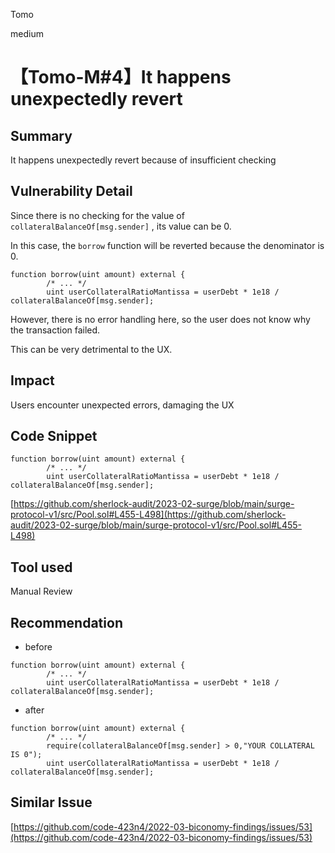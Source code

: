 Tomo

medium

# 【Tomo-M#4】It happens unexpectedly revert

## Summary

It happens unexpectedly revert because of insufficient checking

## Vulnerability Detail

Since there is no checking for the value of `collateralBalanceOf[msg.sender]` , its value can be 0.

In this case, the `borrow` function will be reverted because the denominator is 0.

```solidity
function borrow(uint amount) external {
        /* ... */
        uint userCollateralRatioMantissa = userDebt * 1e18 / collateralBalanceOf[msg.sender];
```

However, there is no error handling here, so the user does not know why the transaction failed.

This can be very detrimental to the UX.

## Impact

Users encounter unexpected errors, damaging the UX

## Code Snippet

```solidity
function borrow(uint amount) external {
        /* ... */
        uint userCollateralRatioMantissa = userDebt * 1e18 / collateralBalanceOf[msg.sender];
```

[https://github.com/sherlock-audit/2023-02-surge/blob/main/surge-protocol-v1/src/Pool.sol#L455-L498](https://github.com/sherlock-audit/2023-02-surge/blob/main/surge-protocol-v1/src/Pool.sol#L455-L498)

## Tool used

Manual Review

## Recommendation

- before

```solidity
function borrow(uint amount) external {
        /* ... */
        uint userCollateralRatioMantissa = userDebt * 1e18 / collateralBalanceOf[msg.sender];
```

- after

```solidity
function borrow(uint amount) external {
        /* ... */
        require(collateralBalanceOf[msg.sender] > 0,"YOUR COLLATERAL IS 0");
        uint userCollateralRatioMantissa = userDebt * 1e18 / collateralBalanceOf[msg.sender];
```

## Similar Issue

[https://github.com/code-423n4/2022-03-biconomy-findings/issues/53](https://github.com/code-423n4/2022-03-biconomy-findings/issues/53)